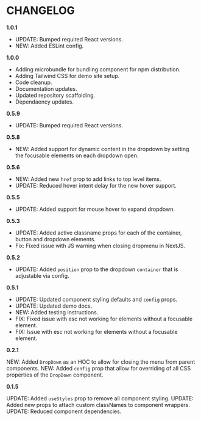 # CHANGELOG

**1.0.1**

- UPDATE: Bumped required React versions.
- NEW: Added ESLint config.

**1.0.0**

- Adding microbundle for bundling component for npm distribution.
- Adding Tailwind CSS for demo site setup.
- Code cleanup.
- Documentation updates.
- Updated repository scaffolding.
- Dependaency updates.

**0.5.9**

- UPDATE: Bumped required React versions.

**0.5.8**

- NEW: Added support for dynamic content in the dropdown by setting the focusable elements on each dropdown open.

**0.5.6**

- NEW: Added new `href` prop to add links to top level items.
- UPDATE: Reduced hover intent delay for the new hover support.

**0.5.5**

- UPDATE: Added support for mouse hover to expand dropdown.

**0.5.3**

- UPDATE: Added active classname props for each of the container, button and dropdown elements.
- Fix: Fixed issue with JS warning when closing dropmenu in NextJS.

**0.5.2**

- UPDATE: Added `position` prop to the dropdown `container` that is adjustable via config.

**0.5.1**

- UPDATE: Updated component styling defaults and `config` props.
- UPDATE: Updated demo docs.
- NEW: Added testing instructions.
- FIX: Fixed issue with esc not working for elements without a focusable element.
- FIX: Issue with esc not working for elements without a focusable element.

**0.2.1**

NEW: Added `DropDown` as an HOC to allow for closing the menu from parent components.
NEW: Added `config` prop that allow for overriding of all CSS properties of the `DropDown` component.

**0.1.5**

UPDATE: Added `useStyles` prop to remove all component styling.
UPDATE: Added new props to attach custom classNames to component wrappers.
UPDATE: Reduced component dependencies.
